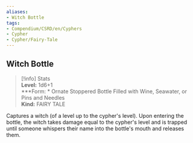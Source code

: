 ```yaml
---
aliases:
- Witch Bottle
tags:
- Compendium/CSRD/en/Cyphers
- Cypher
- Cypher/Fairy-Tale
---
```


  
## Witch Bottle  
>[!info] Stats  
> **Level:** 1d6+1  
> ***Form: * Ornate Stoppered Bottle Filled with Wine, Seawater, or Pins and Needles  
> **Kind:** FAIRY TALE
  
Captures a witch (of a level up to the cypher's level). Upon entering the bottle, the witch takes damage equal to the cypher's level and is trapped until someone whispers their name into the bottle's mouth and releases them.